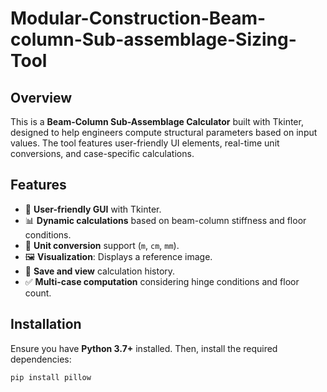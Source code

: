 # Modular-Construction-Beam-column-Sub-assemblage-Sizing-Tool

## Overview
This is a **Beam-Column Sub-Assemblage Calculator** built with Tkinter, designed to help engineers compute structural parameters based on input values. The tool features user-friendly UI elements, real-time unit conversions, and case-specific calculations.

## Features
- 📌 **User-friendly GUI** with Tkinter.
- 📊 **Dynamic calculations** based on beam-column stiffness and floor conditions.
- 🔄 **Unit conversion** support (`m`, `cm`, `mm`).
- 🖼️ **Visualization**: Displays a reference image.
- 💾 **Save and view** calculation history.
- ✅ **Multi-case computation** considering hinge conditions and floor count.

## Installation
Ensure you have **Python 3.7+** installed. Then, install the required dependencies:

```sh
pip install pillow
